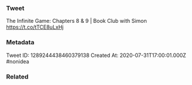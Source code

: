 ### Tweet
The Infinite Game: Chapters 8 &amp; 9 | Book Club with Simon https://t.co/tTCE8uLxHj

### Metadata
Tweet ID: 1289244438460379138
Created At: 2020-07-31T17:00:01.000Z
#nonidea

### Related


